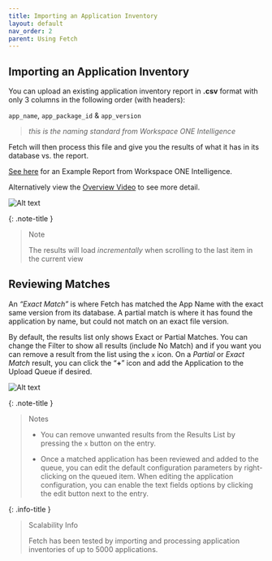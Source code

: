 ```yaml
---
title: Importing an Application Inventory
layout: default
nav_order: 2
parent: Using Fetch
---
```

## Importing an Application Inventory

You can upload an existing application inventory report in **.csv** format with only 3 columns in the following order (with headers):

`app_name`, `app_package_id` & `app_version` 
> *this is the naming standard from Workspace ONE Intelligence* 

Fetch will then process this file and give you the results of what it has in its database vs. the report.

[See here](../examples/example_intelligence_apps_report.csv) for an Example Report from Workspace ONE Intelligence. 

Alternatively view the [Overview Video](/) to see more detail.

![Alt text](/assets/images/image5.png?raw=true "Image")

{: .note-title }
> Note
>
> The results will load _incrementally_ when scrolling to the last item in the current view

## Reviewing Matches
An *“Exact Match”* is where Fetch has matched the App Name with the exact same version from its database. A partial match is where it has found the application by name, but could not match on an exact file version.

By default, the results list only shows Exact or Partial Matches. You can change the Filter to  show all results (include No Match) and if you want you can remove a result from the list using the `x` icon. On a *Partial* or *Exact Match* result, you can click the “**+**” icon and add the Application to the Upload Queue if desired.

![Alt text](/assets/images/image6.png?raw=true "Image")

{: .note-title }
> Notes
>
> - You can remove unwanted results from the Results List by pressing the `x` button on the entry. 
> 
> - Once a matched application has been reviewed and added to the queue, you can edit the default configuration parameters by right-clicking on the queued item. When editing the application configuration, you can enable the text fields options by clicking the edit button next to the entry.


{: .info-title }
> Scalability Info
> 
> Fetch has been tested by importing and processing application inventories of up to 5000 applications.

